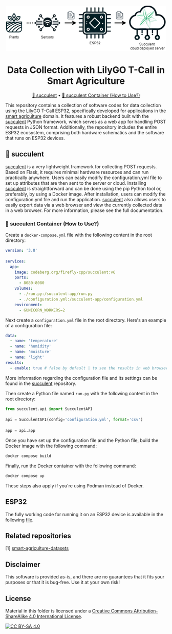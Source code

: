 <p align="center">
  <img width="500" src="images/SucculentDiagram.png" alt="Diagram">
</p>

<h1 align="center">
  Data Collection with LilyGO T-Call in Smart Agriculture
</h1>

<p align="center">
  <a href="#-succulent">🌵 succulent</a> •
  <a href="#-succulent-container-how-to-use">🐳 succulent Container (How to Use?)</a>
</p>

This repository contains a collection of software codes for data collection using the LilyGO T-Call ESP32, specifically developed for applications in the [smart agriculture](https://github.com/firefly-cpp/smart-agriculture-datasets) domain. It features a robust backend built with the [succulent](https://github.com/firefly-cpp/succulent) Python framework, which serves as a web app for handling POST requests in JSON format. Additionally, the repository includes the entire ESP32 ecosystem, comprising both hardware schematics and the software that runs on ESP32 devices.

## 🌵 succulent

[succulent](https://github.com/firefly-cpp/succulent) is a very lightweight framework for collecting POST requests. Based on Flask, it requires minimal hardware resources and can run practically anywhere. Users can easily modify the configuration.yml file to set up attributes that are then sent to the server or cloud. Installing [succulent](https://github.com/firefly-cpp/succulent) is straightforward and can be done using the pip Python tool or, preferably, by using a Docker image. After installation, users can modify the configuration.yml file and run the application. [succulent](https://github.com/firefly-cpp/succulent) also allows users to easily export data via a web browser and view the currently collected data in a web browser. For more information, please see the full documentation.

### 🐳 succulent Container (How to Use?)

Create a `docker-compose.yml` file with the following content in the root directory:

```yml
version: '3.8'

services:
  app:
    image: codeberg.org/firefly-cpp/succulent:v6
    ports:
      - 8080:8080
    volumes:
      - ./run.py:/succulent-app/run.py
      - ./configuration.yml:/succulent-app/configuration.yml
    environment:
      - GUNICORN_WORKERS=2
```

Next create a `configuration.yml` file in the root directory. Here's an example of a configuration file:

```yml
data:
  - name: 'temperature'
  - name: 'humidity'
  - name: 'moisture'
  - name: 'light'
results:
  - enable: true # false by default | to see the results in web browser
```

More information regarding the configuration file and its settings can be found in the [succulent](https://github.com/firefly-cpp/succulent) repository.

Then create a Python file named `run.py` with the following content in the root directory:

```python
from succulent.api import SucculentAPI

api = SucculentAPI(config='configuration.yml', format='csv')

app = api.app
```

Once you have set up the configuration file and the Python file, build the Docker image with the following command:

```bash
docker compose build
```

Finally, run the Docker container with the following command:

```bash
docker compose up
```

These steps also apply if you're using Podman instead of Docker.

## ESP32

The fully working code for running it on an ESP32 device is available in the following [file](https://codeberg.org/firefly-cpp/t-call-esp32-data-collection/src/branch/main/esp32/smart-agriculture.ino).

## Related repositories

[1] [smart-agriculture-datasets](https://github.com/firefly-cpp/smart-agriculture-datasets)

## Disclaimer
This software is provided as-is, and there are no guarantees that it fits your purposes or that it is bug-free. Use it at your own risk!

## License
Material in this folder is licensed under a
[Creative Commons Attribution-ShareAlike 4.0 International License][cc-by-sa].

[![CC BY-SA 4.0][cc-by-sa-image]][cc-by-sa]

[cc-by-sa]: http://creativecommons.org/licenses/by-sa/4.0/
[cc-by-sa-image]: https://licensebuttons.net/l/by-sa/4.0/88x31.png
[cc-by-sa-shield]: https://img.shields.io/badge/License-CC%20BY--SA%204.0-lightgrey.svg
